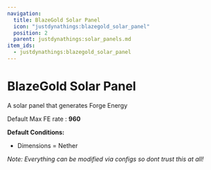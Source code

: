 ```yaml
---
navigation:
  title: BlazeGold Solar Panel
  icon: "justdynathings:blazegold_solar_panel"
  position: 2
  parent: justdynathings:solar_panels.md
item_ids:
  - justdynathings:blazegold_solar_panel
---
```


# BlazeGold Solar Panel

A solar panel that generates Forge Energy

Default Max FE rate : **960**

**Default Conditions:**

- Dimensions = Nether

<BlockImage id="justdynathings:blazegold_solar_panel" scale="4.0"/>

<Recipe id="justdynathings:blazegold_solar_panel" />

_Note: Everything can be modified via configs so dont trust this at all!_

